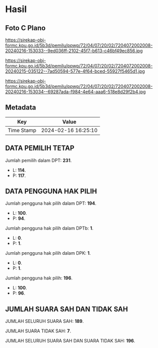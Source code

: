 # Hasil

## Foto C Plano

https://sirekap-obj-formc.kpu.go.id/5b3d/pemilu/ppwp/72/04/07/20/02/7204072002008-20240216-153033--9ed036ff-2102-45f7-b613-c46bf49ec856.jpg

https://sirekap-obj-formc.kpu.go.id/5b3d/pemilu/ppwp/72/04/07/20/02/7204072002008-20240215-035122--7ad50594-577e-4f64-bced-55927f5465d1.jpg

https://sirekap-obj-formc.kpu.go.id/5b3d/pemilu/ppwp/72/04/07/20/02/7204072002008-20240216-153034--69287ada-f984-4e64-aaa6-518e8d29f2b4.jpg


## Metadata

| Key        | Value               |
| ---------- | ------------------- |
| Time Stamp | 2024-02-16 16:25:10 |


## DATA PEMILIH TETAP

Jumlah pemilih dalam DPT: **231**.
 * L: **114**.
 * P: **117**.

## DATA PENGGUNA HAK PILIH

Jumlah pengguna hak pilih dalam DPT: **194**.
 * L: **100**.
 * P: **94**.

Jumlah pengguna hak pilih dalam DPTb: **1**.
 * L: **0**.
 * P: **1**.

Jumlah pengguna hak pilih dalam DPK: **1**.
 * L: **0**.
 * P: **1**.

Jumlah pengguna hak pilih: **196**.
 * L: **100**.
 * P: **96**.

## JUMLAH SUARA SAH DAN TIDAK SAH

JUMLAH SELURUH SUARA SAH: **189**.

JUMLAH SUARA TIDAK SAH: **7**.

JUMLAH SELURUH SUARA SAH DAN SUARA TIDAK SAH: **196**.


